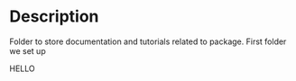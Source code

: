 # Description
Folder to store documentation and tutorials related to package.
First folder we set up


HELLO
